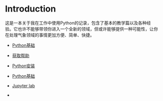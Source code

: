 # Introduction

这是一本关于我在工作中使用Python的记录，包含了基本的教学篇以及各种经验。它也许不能够带领你进入一个全新的领域，但或许能够提供一种可能性，让你在处理气象领域的事情更加方便、简单、快捷。



* [Python基础](chapter1/1.3Python基础.md)

* [获取帮助](chapter1/1.1获取帮助.md)

* [Python安装](chapter1/1.2Python安装.md)

* [Python基础](chapter1/1.3Python基础.md)
* [Jupyter lab](chapter1/Jupyter_lab.md)
* 



